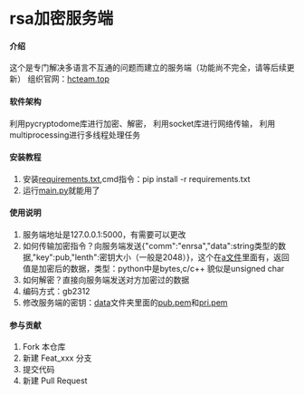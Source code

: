 # rsa加密服务端

#### 介绍
这个是专门解决多语言不互通的问题而建立的服务端（功能尚不完全，请等后续更新）
组织官网：[hcteam.top](https://hcteam.top/)

#### 软件架构
利用pycryptodome库进行加密、解密，
利用socket库进行网络传输，
利用multiprocessing进行多线程处理任务


#### 安装教程

1.  安装[requirements.txt](requirements.txt),cmd指令：pip install -r requirements.txt
2.  运行[main.py](main.py)就能用了

#### 使用说明

1.  服务端地址是127.0.0.1:5000，有需要可以更改
2.  如何传输加密指令？向服务端发送{"comm":"enrsa","data":string类型的数据,"key":pub,"lenth":密钥大小（一般是2048）}，这个在[a文件](./data/a)里面有，返回值是加密后的数据，类型：python中是bytes,c/c++ 貌似是unsigned char
3.  如何解密？直接向服务端发送对方加密过的数据
4.  编码方式：gb2312
5.  修改服务端的密钥：[data](./data)文件夹里面的[pub.pem](./data/pub.pem)和[pri.pem](./data/pri.pem)

#### 参与贡献

1.  Fork 本仓库
2.  新建 Feat_xxx 分支
3.  提交代码
4.  新建 Pull Request